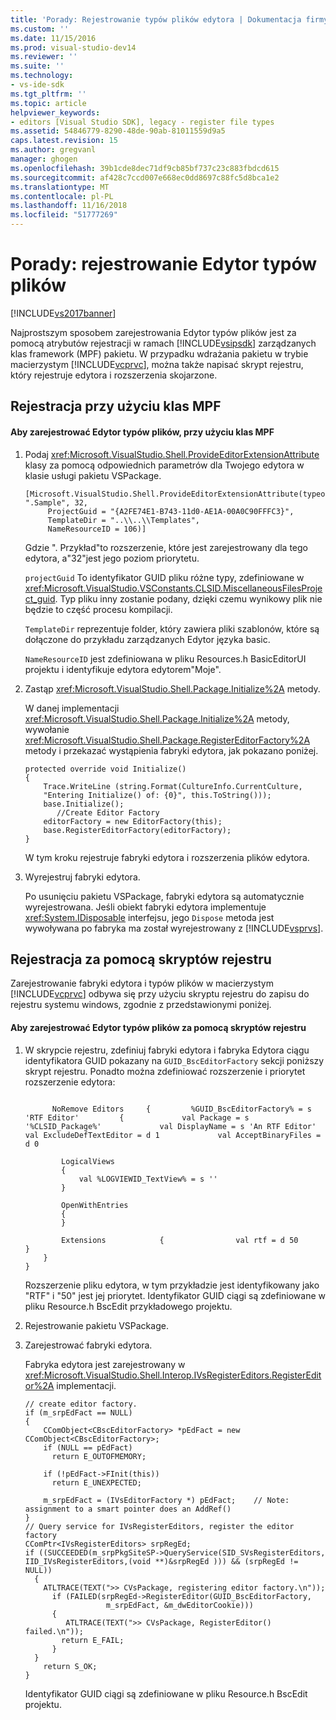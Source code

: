```yaml
---
title: 'Porady: Rejestrowanie typów plików edytora | Dokumentacja firmy Microsoft'
ms.custom: ''
ms.date: 11/15/2016
ms.prod: visual-studio-dev14
ms.reviewer: ''
ms.suite: ''
ms.technology:
- vs-ide-sdk
ms.tgt_pltfrm: ''
ms.topic: article
helpviewer_keywords:
- editors [Visual Studio SDK], legacy - register file types
ms.assetid: 54846779-8290-48de-90ab-81011559d9a5
caps.latest.revision: 15
ms.author: gregvanl
manager: ghogen
ms.openlocfilehash: 39b1cde8dec71df9cb85bf737c23c883fbdcd615
ms.sourcegitcommit: af428c7ccd007e668ec0dd8697c88fc5d8bca1e2
ms.translationtype: MT
ms.contentlocale: pl-PL
ms.lasthandoff: 11/16/2018
ms.locfileid: "51777269"
---
```

# <a name="how-to-register-editor-file-types"></a>Porady: rejestrowanie Edytor typów plików
[!INCLUDE[vs2017banner](../includes/vs2017banner.md)]

Najprostszym sposobem zarejestrowania Edytor typów plików jest za pomocą atrybutów rejestracji w ramach [!INCLUDE[vsipsdk](../includes/vsipsdk-md.md)] zarządzanych klas framework (MPF) pakietu. W przypadku wdrażania pakietu w trybie macierzystym [!INCLUDE[vcprvc](../includes/vcprvc-md.md)], można także napisać skrypt rejestru, który rejestruje edytora i rozszerzenia skojarzone.  
  
## <a name="registration-using-mpf-classes"></a>Rejestracja przy użyciu klas MPF  
  
#### <a name="to-register-editor-file-types-using-mpf-classes"></a>Aby zarejestrować Edytor typów plików, przy użyciu klas MPF  
  
1.  Podaj <xref:Microsoft.VisualStudio.Shell.ProvideEditorExtensionAttribute> klasy za pomocą odpowiednich parametrów dla Twojego edytora w klasie usługi pakietu VSPackage.  
  
    ```  
    [Microsoft.VisualStudio.Shell.ProvideEditorExtensionAttribute(typeof(EditorFactory), ".Sample", 32,   
         ProjectGuid = "{A2FE74E1-B743-11d0-AE1A-00A0C90FFFC3}",   
         TemplateDir = "..\\..\\Templates",   
         NameResourceID = 106)]  
    ```  
  
     Gdzie ". Przykład"to rozszerzenie, które jest zarejestrowany dla tego edytora, a"32"jest jego poziom priorytetu.  
  
     `projectGuid` To identyfikator GUID pliku różne typy, zdefiniowane w <xref:Microsoft.VisualStudio.VSConstants.CLSID.MiscellaneousFilesProject_guid>. Typ pliku inny zostanie podany, dzięki czemu wynikowy plik nie będzie to część procesu kompilacji.  
  
     `TemplateDir` reprezentuje folder, który zawiera pliki szablonów, które są dołączone do przykładu zarządzanych Edytor języka basic.  
  
     `NameResourceID` jest zdefiniowana w pliku Resources.h BasicEditorUI projektu i identyfikuje edytora edytorem"Moje".  
  
2.  Zastąp <xref:Microsoft.VisualStudio.Shell.Package.Initialize%2A> metody.  
  
     W danej implementacji <xref:Microsoft.VisualStudio.Shell.Package.Initialize%2A> metody, wywołanie <xref:Microsoft.VisualStudio.Shell.Package.RegisterEditorFactory%2A> metody i przekazać wystąpienia fabryki edytora, jak pokazano poniżej.  
  
    ```  
    protected override void Initialize()  
    {  
        Trace.WriteLine (string.Format(CultureInfo.CurrentCulture,   
        "Entering Initialize() of: {0}", this.ToString()));  
        base.Initialize();  
           //Create Editor Factory  
        editorFactory = new EditorFactory(this);  
        base.RegisterEditorFactory(editorFactory);  
    }  
    ```  
  
     W tym kroku rejestruje fabryki edytora i rozszerzenia plików edytora.  
  
3.  Wyrejestruj fabryki edytora.  
  
     Po usunięciu pakietu VSPackage, fabryki edytora są automatycznie wyrejestrowana. Jeśli obiekt fabryki edytora implementuje <xref:System.IDisposable> interfejsu, jego `Dispose` metoda jest wywoływana po fabryka ma został wyrejestrowany z [!INCLUDE[vsprvs](../includes/vsprvs-md.md)].  
  
## <a name="registration-using-a-registry-script"></a>Rejestracja za pomocą skryptów rejestru  
 Zarejestrowanie fabryki edytora i typów plików w macierzystym [!INCLUDE[vcprvc](../includes/vcprvc-md.md)] odbywa się przy użyciu skryptu rejestru do zapisu do rejestru systemu windows, zgodnie z przedstawionymi poniżej.  
  
#### <a name="to-register-editor-file-types-using-a-registry-script"></a>Aby zarejestrować Edytor typów plików za pomocą skryptów rejestru  
  
1.  W skrypcie rejestru, zdefiniuj fabryki edytora i fabryka Edytora ciągu identyfikatora GUID pokazany na `GUID_BscEditorFactory` sekcji poniższy skrypt rejestru. Ponadto można zdefiniować rozszerzenie i priorytet rozszerzenie edytora:  
  
    ```  
  
          NoRemove Editors     {         %GUID_BscEditorFactory% = s 'RTF Editor'         {             val Package = s '%CLSID_Package%'             val DisplayName = s 'An RTF Editor'             val ExcludeDefTextEditor = d 1             val AcceptBinaryFiles = d 0  
  
            LogicalViews  
            {  
                val %LOGVIEWID_TextView% = s ''  
            }  
  
            OpenWithEntries  
            {  
            }  
  
            Extensions            {                val rtf = d 50            }  
        }  
    }  
    ```  
  
     Rozszerzenie pliku edytora, w tym przykładzie jest identyfikowany jako "RTF" i "50" jest jej priorytet. Identyfikator GUID ciągi są zdefiniowane w pliku Resource.h BscEdit przykładowego projektu.  
  
2.  Rejestrowanie pakietu VSPackage.  
  
3.  Zarejestrować fabryki edytora.  
  
     Fabryka edytora jest zarejestrowany w <xref:Microsoft.VisualStudio.Shell.Interop.IVsRegisterEditors.RegisterEditor%2A> implementacji.  
  
    ```  
    // create editor factory.  
    if (m_srpEdFact == NULL)   
    {  
        CComObject<CBscEditorFactory> *pEdFact = new CComObject<CBscEditorFactory>;  
        if (NULL == pEdFact)  
          return E_OUTOFMEMORY;  
  
        if (!pEdFact->FInit(this))  
          return E_UNEXPECTED;  
  
        m_srpEdFact = (IVsEditorFactory *) pEdFact;    // Note: assignment to a smart pointer does an AddRef()  
    }  
    // Query service for IVsRegisterEditors, register the editor factory  
    CComPtr<IVsRegisterEditors> srpRegEd;  
    if ((SUCCEEDED(m_srpPkgSiteSP->QueryService(SID_SVsRegisterEditors, IID_IVsRegisterEditors,(void **)&srpRegEd ))) && (srpRegEd != NULL))  
      {  
        ATLTRACE(TEXT(">> CVsPackage, registering editor factory.\n"));  
          if (FAILED(srpRegEd->RegisterEditor(GUID_BscEditorFactory,  
                      m_srpEdFact, &m_dwEditorCookie)))   
          {  
             ATLTRACE(TEXT(">> CVsPackage, RegisterEditor() failed.\n"));  
            return E_FAIL;  
          }  
      }  
        return S_OK;  
    }  
    ```  
  
     Identyfikator GUID ciągi są zdefiniowane w pliku Resource.h BscEdit projektu.

